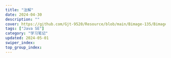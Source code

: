 ```yaml
---
title: "注解"
date: 2024-04-30
description: ""
cover: https://github.com/Gjt-9520/Resource/blob/main/Bimage-135/Bimage3.png?raw=true
tags: ["Java SE"]
category: "学习笔记"
updated: 2024-05-01
swiper_index: 
top_group_index: 
---
```

